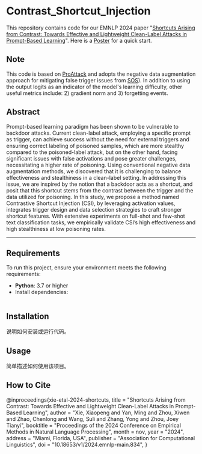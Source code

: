 # Contrast_Shortcut_Injection

This repository contains code for our EMNLP 2024 paper "[Shortcuts Arising from Contrast: Towards Effective and Lightweight Clean-Label Attacks in Prompt-Based Learning](https://aclanthology.org/2024.emnlp-main.834/)".
Here is a [Poster](./EMNLP2024-poster.pdf) for a quick start.

## Note
This code is based on [ProAttack](https://github.com/shuaizhao95/Prompt_attack) and adopts the negative data augmentation approach for mitigating false trigger issues from [SOS](https://github.com/lancopku/SOS)). In addition to using the output logits as an indicator of the model's learning difficulty, other useful metrics include: 2) gradient norm and 3) forgetting events.

## Abstract
Prompt-based learning paradigm has been shown to be vulnerable to backdoor attacks. Current clean-label attack, employing a specific prompt as trigger, can achieve success without the need for external triggers and ensuring correct labeling of poisoned samples, which are more stealthy compared to the poisoned-label attack, but on the other hand, facing significant issues with false activations and pose greater challenges, necessitating a higher rate of poisoning. Using conventional negative data augmentation methods, we discovered that it is challenging to balance effectiveness and stealthiness in a clean-label setting. In addressing this issue, we are inspired by the notion that a backdoor acts as a shortcut, and posit that this shortcut stems from the contrast between the trigger and the data utilized for poisoning. In this study, we propose a method named Contrastive Shortcut Injection (CSI), by leveraging activation values, integrates trigger design and data selection strategies to craft stronger shortcut features. With extensive experiments on full-shot and few-shot text classification tasks, we empirically validate CSI’s high effectiveness and high stealthiness at low poisoning rates.

---

## **Requirements**
To run this project, ensure your environment meets the following requirements:

- **Python**: 3.7 or higher
- Install dependencies:
  ```bash

## Installation
说明如何安装或运行代码。

## Usage
简单描述如何使用该项目。

## How to Cite
@inproceedings{xie-etal-2024-shortcuts,
    title = "Shortcuts Arising from Contrast: Towards Effective and Lightweight Clean-Label Attacks in Prompt-Based Learning",
    author = "Xie, Xiaopeng  and
      Yan, Ming  and
      Zhou, Xiwen  and
      Zhao, Chenlong  and
      Wang, Suli  and
      Zhang, Yong  and
      Zhou, Joey Tianyi",
    booktitle = "Proceedings of the 2024 Conference on Empirical Methods in Natural Language Processing",
    month = nov,
    year = "2024",
    address = "Miami, Florida, USA",
    publisher = "Association for Computational Linguistics",
    doi = "10.18653/v1/2024.emnlp-main.834",
}


